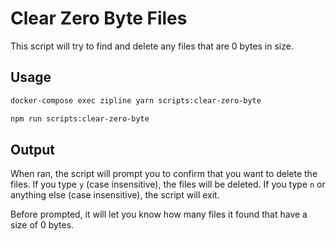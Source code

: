 # Clear Zero Byte Files

This script will try to find and delete any files that are 0 bytes in size.

## Usage

<Tabs>
  <TabItem value="docker" label="Docker" default>

```bash
docker-compose exec zipline yarn scripts:clear-zero-byte
```

  </TabItem>
  <TabItem value="non-docker" label="Non Docker">

```bash npm2yarn
npm run scripts:clear-zero-byte
```

  </TabItem>
</Tabs>

## Output

When ran, the script will prompt you to confirm that you want to delete the files. If you type `y` (case insensitive), the files will be deleted. If you type `n` or anything else (case insensitive), the script will exit.

Before prompted, it will let you know how many files it found that have a size of 0 bytes.

